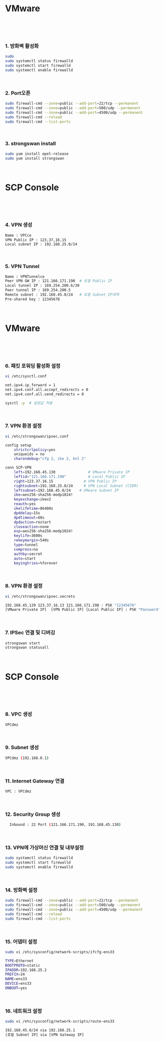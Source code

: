<h1>VMware</h1>
</br>
</br>
</br>

<h3>1. 방화벽 활성화</h3>

```bash
sudo 
sudo systemctl status firewalld
sudo systemctl start firewalld
sudo systemctl enable firewalld
```

</br>

<h3>2. Port오픈</h3>

```bash
sudo firewall-cmd --zone=public --add-port=22/tcp --permanent
sudo firewall-cmd --zone=public --add-port=500/udp --permanent
sudo firewall-cmd --zone=public --add-port=4500/udp --permanent
sudo firewall-cmd --reload
sudo firewall-cmd --list-ports
```
</br>

<h3>3. strongswan install</h3>

```bash
sudo yum install epel-release
sudo yum install strongswan
```

</br>

<h1>SCP Console</h1>
</br>
</br>
</br>

<h3>4. VPN 생성</h3>

```bash
Name : VPCce
VPN Public IP : 123,37,16,15
Local subnet IP : 192.168.25.0/24
```

</br>

<h3>5. VPN Tunnel</h3>

```bash
Name : VPNTunnelce
Peer VPN GW IP : 121.166.171.190  # 로컬 Public IP
Local tunnel IP : 169.254.200.6/30
Peer tunnel IP : 169.254.200.5
Remote subnet : 192.168.45.0/24   # 로컬 Subnet IP대역
Pre-shared key : 12345678
```

</br>

<h1>VMware</h1>
</br>
</br>
</br>

<h3>6. 패킷 포워딩 활성화 설정</h3>

```bash
vi /etc/sysctl.conf

net.ipv4.ip_forward = 1 
net.ipv4.conf.all.accept_redirects = 0 
net.ipv4.conf.all.send_redirects = 0

sysctl -p  # 설정값 적용
```

</br>

<h3>7. VPN 환경 설정</h3>

```bash
vi /etc/strongswan/ipsec.conf

config setup
	strictcrlpolicy=yes
	uniqueids = no
	charondebug="cfg 2, ike 2, knl 2"

conn SCP-VPN
	left=192.168.45.130		    	  # VMware Private IP
	leftid="121.166.171.190"		  # Local Public IP
	right=123.37.16.15		        # VPN Public IP
	rightsubnet=192.168.25.0/24		# VPN Local Subnet (CIDR)
	leftsubnet=192.168.45.0/24    # VMware Subnet IP
	ike=aes256-sha256-modp1024!
	keyexchange=ikev2
	reauth=yes
	ikelifetime=86400s
	dpddelay=15s
	dpdtimeout=60s
	dpdaction=restart
	closeaction=none
	esp=aes256-sha256-modp1024!
	keylife=3600s
	rekeymargin=540s
	type=tunnel
	compress=no
	authby=secret
	auto=start
	keyingtries=%forever
```

</br>

<h3>8. VPN 환경 설정</h3>

```bash
vi /etc/strongswan/ipsec.secrets

192.168.45.129 123.37.16.13 121.166.171.190 : PSK "12345678"
[VMware Private IP]  [VPN Public IP] [Local Public IP] : PSK "Password"
```

</br>

<h3>7. IPSec 연결 및 디버깅</h3>

```bash
strongswan start
strongswan statusall
```

</br>

<h1>SCP Console</h1>
</br>
</br>
</br>

<h3>8. VPC 생성</h3>

```bash
VPCdmz
```

</br>

<h3>9. Subnet 생성</h3>

```bash
VPCdmz (192.168.0.1)
```

</br>

<h3>11. Internet Gateway 연결</h3>

```bash
VPC : VPCdmz
```

</br>

<h3>12. Security Group 생성</h3>

```bash
  Inbound : 22 Port (121.166.171.190, 192.168.45.130)
```

</br>

<h3>13. VPN에 가상머신 연결 및 내부설정</h3>

```bash
sudo systemctl status firewalld
sudo systemctl start firewalld
sudo systemctl enable firewalld
```

</br>

<h3>14. 방화벽 설정</h3>

```bash
sudo firewall-cmd --zone=public --add-port=22/tcp --permanent
sudo firewall-cmd --zone=public --add-port=500/udp --permanent
sudo firewall-cmd --zone=public --add-port=4500/udp --permanent
sudo firewall-cmd --reload
sudo firewall-cmd --list-ports
```

</br>

<h3>15. 어댑터 설정</h3>

```bash
sudo vi /etc/sysconfig/network-scripts/ifcfg-ens33

TYPE=Ethernet
BOOTPROTO=static
IPADDR=192.168.25.2
PREFIX=24
NAME=ens33
DEVICE=ens33
ONBOOT=yes
```

</br>

<h3>16. 네트워크 설정</h3>

```bash
sudo vi /etc/sysconfig/network-scripts/route-ens33

192.168.45.0/24 via 192.168.25.1
[로컬 Subnet IP] via [VPN Gateway IP]
```
